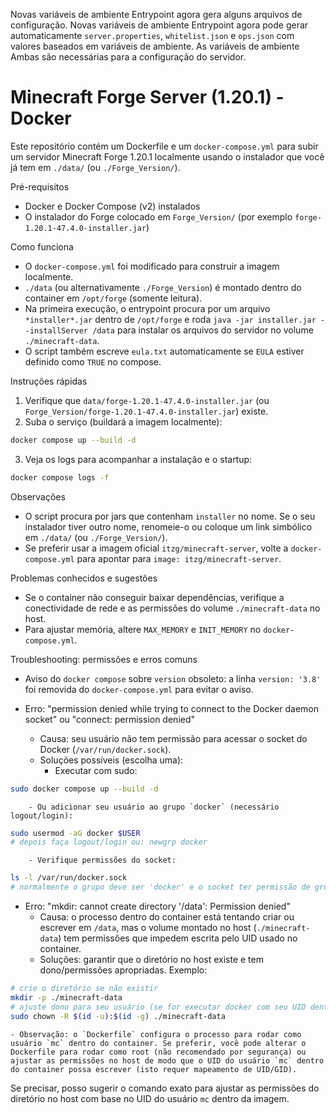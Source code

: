 Novas variáveis de ambiente
Entrypoint agora gera alguns arquivos de configuração.
Novas variáveis de ambiente
Entrypoint agora pode gerar automaticamente `server.properties`, `whitelist.json` e `ops.json` com valores baseados em variáveis de ambiente.
As variáveis de ambiente
Ambas são necessárias para a configuração do servidor.
# Minecraft Forge Server (1.20.1) - Docker

Este repositório contém um Dockerfile e um `docker-compose.yml` para subir um servidor Minecraft Forge 1.20.1 localmente usando o instalador que você já tem em `./data/` (ou `./Forge_Version/`).

Pré-requisitos
- Docker e Docker Compose (v2) instalados
- O instalador do Forge colocado em `Forge_Version/` (por exemplo `forge-1.20.1-47.4.0-installer.jar`)

Como funciona
- O `docker-compose.yml` foi modificado para construir a imagem localmente.
- `./data` (ou alternativamente `./Forge_Version`) é montado dentro do container em `/opt/forge` (somente leitura).
- Na primeira execução, o entrypoint procura por um arquivo `*installer*.jar` dentro de `/opt/forge` e roda `java -jar installer.jar --installServer /data` para instalar os arquivos do servidor no volume `./minecraft-data`.
- O script também escreve `eula.txt` automaticamente se `EULA` estiver definido como `TRUE` no compose.

Instruções rápidas
1. Verifique que `data/forge-1.20.1-47.4.0-installer.jar` (ou `Forge_Version/forge-1.20.1-47.4.0-installer.jar`) existe.
2. Suba o serviço (buildará a imagem localmente):

```bash
docker compose up --build -d
```

3. Veja os logs para acompanhar a instalação e o startup:

```bash
docker compose logs -f
```

Observações
- O script procura por jars que contenham `installer` no nome. Se o seu instalador tiver outro nome, renomeie-o ou coloque um link simbólico em `./data/` (ou `./Forge_Version/`).
- Se preferir usar a imagem oficial `itzg/minecraft-server`, volte a `docker-compose.yml` para apontar para `image: itzg/minecraft-server`.

Problemas conhecidos e sugestões
- Se o container não conseguir baixar dependências, verifique a conectividade de rede e as permissões do volume `./minecraft-data` no host.
- Para ajustar memória, altere `MAX_MEMORY` e `INIT_MEMORY` no `docker-compose.yml`.

Troubleshooting: permissões e erros comuns

- Aviso do `docker compose` sobre `version` obsoleto: a linha `version: '3.8'` foi removida do `docker-compose.yml` para evitar o aviso.

- Erro: "permission denied while trying to connect to the Docker daemon socket" ou "connect: permission denied"
	- Causa: seu usuário não tem permissão para acessar o socket do Docker (`/var/run/docker.sock`).
	- Soluções possíveis (escolha uma):
		- Executar com sudo:

```bash
sudo docker compose up --build -d
```

		- Ou adicionar seu usuário ao grupo `docker` (necessário logout/login):

```bash
sudo usermod -aG docker $USER
# depois faça logout/login ou: newgrp docker
```

		- Verifique permissões do socket:

```bash
ls -l /var/run/docker.sock
# normalmente o grupo deve ser 'docker' e o socket ter permissão de grupo rw
```

- Erro: "mkdir: cannot create directory '/data': Permission denied"
	- Causa: o processo dentro do container está tentando criar ou escrever em `/data`, mas o volume montado no host (`./minecraft-data`) tem permissões que impedem escrita pelo UID usado no container.
	- Soluções: garantir que o diretório no host existe e tem dono/permissões apropriadas. Exemplo:

```bash
# crie o diretório se não existir
mkdir -p ./minecraft-data
# ajuste dono para seu usuário (se for executar docker com seu UID dentro do container, ou use root do container)
sudo chown -R $(id -u):$(id -g) ./minecraft-data
```

	- Observação: o `Dockerfile` configura o processo para rodar como usuário `mc` dentro do container. Se preferir, você pode alterar o Dockerfile para rodar como root (não recomendado por segurança) ou ajustar as permissões no host de modo que o UID do usuário `mc` dentro do container possa escrever (isto requer mapeamento de UID/GID).

Se precisar, posso sugerir o comando exato para ajustar as permissões do diretório no host com base no UID do usuário `mc` dentro da imagem.


